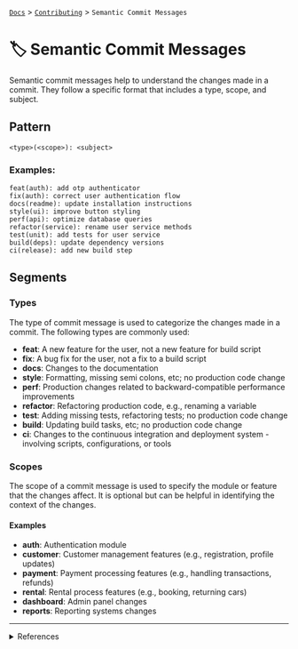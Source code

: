 [`Docs`](../index.md) > [`Contributing`](./index.md) > `Semantic Commit Messages`

# 🏷️ Semantic Commit Messages
Semantic commit messages help to understand the changes made in a commit. They follow a specific format that includes a type, scope, and subject.

## Pattern
```
<type>(<scope>): <subject>
```

### Examples:
```
feat(auth): add otp authenticator
fix(auth): correct user authentication flow
docs(readme): update installation instructions
style(ui): improve button styling
perf(api): optimize database queries
refactor(service): rename user service methods
test(unit): add tests for user service
build(deps): update dependency versions
ci(release): add new build step
```

## Segments
### Types
The type of commit message is used to categorize the changes made in a commit. The following types are commonly used:

- **feat**: A new feature for the user, not a new feature for build script
- **fix**: A bug fix for the user, not a fix to a build script
- **docs**: Changes to the documentation
- **style**: Formatting, missing semi colons, etc; no production code change
- **perf**: Production changes related to backward-compatible performance improvements
- **refactor**: Refactoring production code, e.g., renaming a variable
- **test**: Adding missing tests, refactoring tests; no production code change
- **build**: Updating build tasks, etc; no production code change
- **ci**: Changes to the continuous integration and deployment system - involving scripts, configurations, or tools

### Scopes
The scope of a commit message is used to specify the module or feature that the changes affect. It is optional but can be helpful in identifying the context of the changes.

#### Examples
- **auth**: Authentication module
- **customer**: Customer management features (e.g., registration, profile updates)
- **payment**: Payment processing features (e.g., handling transactions, refunds)
- **rental**: Rental process features (e.g., booking, returning cars)
- **dashboard**: Admin panel changes
- **reports**: Reporting systems changes

---

<details>
    <summary>References</summary>
    <ul>
        <li>https://www.conventionalcommits.org/</li>
        <li>https://seesparkbox.com/foundry/semantic_commit_messages</li>
        <li>http://karma-runner.github.io/1.0/dev/git-commit-msg.html</li>
        <li>https://nitayneeman.com/posts/understanding-semantic-commit-messages-using-git-and-angular/</li>
    </ul>
</details>
